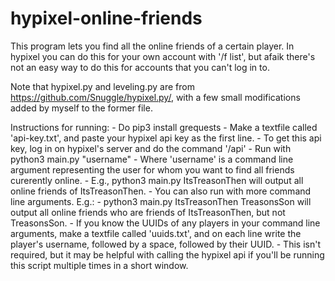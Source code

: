 # hypixel-online-friends

This program lets you find all the online friends of a certain player. In hypixel you can do this for your own account with '/f list', but afaik there's not an easy way to do this for accounts that you can't log in to.

Note that hypixel.py and leveling.py are from https://github.com/Snuggle/hypixel.py/, with a few small modifications added by myself to the former file.

Instructions for running:
    - Do pip3 install grequests
    - Make a textfile called 'api-key.txt', and paste your hypixel api key as the first line.
        - To get this api key, log in on hypixel's server and do the command '/api'
    - Run with python3 main.py "username"
        - Where 'username' is a command line argument representing the user for whom you want to find all
          friends curerently online.
        - E.g., python3 main.py ItsTreasonThen will output all online friends of ItsTreasonThen.
    - You can also run with more command line arguments. E.g.:
        - python3 main.py ItsTreasonThen TreasonsSon will output all online friends who are friends of
          ItsTreasonThen, but not TreasonsSon.
    - If you know the UUIDs of any players in your command line arguments, make a textfile called 'uuids.txt', and on each line write the player's username, followed by a space, followed by their UUID.
        - This isn't required, but it may be helpful with calling the hypixel api if you'll be running this script multiple times in a short window.
